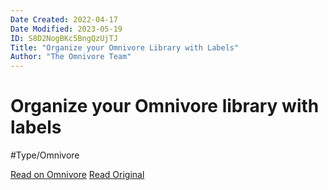 ```yaml
---
Date Created: 2022-04-17
Date Modified: 2023-05-19
ID: S8D2NogBKc5BngQzUjTJ
Title: "Organize your Omnivore Library with Labels"
Author: "The Omnivore Team"
---
```


# Organize your Omnivore library with labels
#Type/Omnivore

[Read on Omnivore](https://omnivore.app/me/organize-your-omnivore-library-with-labels-18836f6526c)
[Read Original](https://blog.omnivore.app/p/organize-your-omnivore-library-with)


